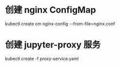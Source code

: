 # 创建 nginx ConfigMap
kubectl create cm nginx-config --from-file=nginx.conf

# 创建 jupyter-proxy 服务
kubectl create -f proxy-service.yaml
